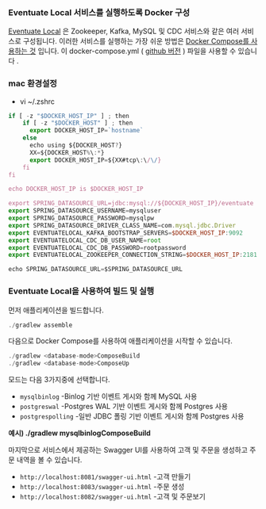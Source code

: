 ### Eventuate Local 서비스를 실행하도록 Docker 구성

[Eventuate Local](https://github.com/eventuate-local/eventuate-local) 은 Zookeeper, Kafka, MySQL 및 CDC 서비스와 같은 여러 서비스로 구성됩니다. 이러한 서비스를 실행하는 가장 쉬운 방법은 [Docker Compose를 사용하는 것](https://docs.docker.com/compose/) 입니다. 이 docker-compose.yml ( [github 버전](https://github.com/eventuate-local/eventuate-local/blob/master/docker-compose-eventuate-local.yml) ) 파일을 사용할 수 있습니다 .



### mac 환경설정

* vi ~/.zshrc

```javascript
if [ -z "$DOCKER_HOST_IP" ] ; then
    if [ -z "$DOCKER_HOST" ] ; then
      export DOCKER_HOST_IP=`hostname`
    else
      echo using ${DOCKER_HOST?}
      XX=${DOCKER_HOST%\:*}
      export DOCKER_HOST_IP=${XX#tcp\:\/\/}
    fi
fi

echo DOCKER_HOST_IP is $DOCKER_HOST_IP

export SPRING_DATASOURCE_URL=jdbc:mysql://${DOCKER_HOST_IP}/eventuate
export SPRING_DATASOURCE_USERNAME=mysqluser
export SPRING_DATASOURCE_PASSWORD=mysqlpw
export SPRING_DATASOURCE_DRIVER_CLASS_NAME=com.mysql.jdbc.Driver
export EVENTUATELOCAL_KAFKA_BOOTSTRAP_SERVERS=$DOCKER_HOST_IP:9092
export EVENTUATELOCAL_CDC_DB_USER_NAME=root
export EVENTUATELOCAL_CDC_DB_PASSWORD=rootpassword
export EVENTUATELOCAL_ZOOKEEPER_CONNECTION_STRING=$DOCKER_HOST_IP:2181

echo SPRING_DATASOURCE_URL=$SPRING_DATASOURCE_URL
```

### Eventuate Local을 사용하여 빌드 및 실행 

먼저 애플리케이션을 빌드합니다.

```java
./gradlew assemble
```

다음으로 Docker Compose를 사용하여 애플리케이션을 시작할 수 있습니다.

```java
./gradlew <database-mode>ComposeBuild
./gradlew <database-mode>ComposeUp
```

모드는 다음 3가지중에 선택합니다.

- `mysqlbinlog` -Binlog 기반 이벤트 게시와 함께 MySQL 사용
- `postgreswal` -Postgres WAL 기반 이벤트 게시와 함께 Postgres 사용
- `postgrespolling` -일반 JDBC 폴링 기반 이벤트 게시와 함께 Postgres 사용

**예시)  ./gradlew mysqlbinlogComposeBuild**

마지막으로 서비스에서 제공하는 Swagger UI를 사용하여 고객 및 주문을 생성하고 주문 내역을 볼 수 있습니다.

- `http://localhost:8081/swagger-ui.html` -고객 만들기
- `http://localhost:8083/swagger-ui.html` -주문 생성
- `http://localhost:8082/swagger-ui.html` -고객 및 주문보기